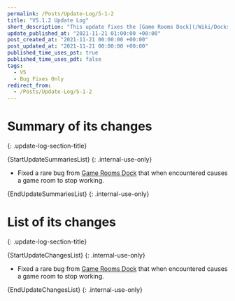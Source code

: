 ```yaml
---
permalink: /Posts/Update-Log/5-1-2
title: "V5.1.2 Update Log"
short_description: "This update fixes the [Game Rooms Dock](/Wiki/Docks/Game-Rooms-Dock)."
update_published_at: "2021-11-21 01:00:00 +00:00"
post_created_at: "2021-11-21 00:00:00 +00:00"
post_updated_at: "2021-11-21 00:00:00 +00:00"
published_time_uses_pst: true
published_time_uses_pdt: false
tags:
  - V5
  - Bug Fixes Only
redirect_from:
  - /Posts/Update-Log/5-1-2
---
```


# Summary of its changes
{: .update-log-section-title}

{StartUpdateSummariesList}
{: .internal-use-only}

* Fixed a rare bug from [Game Rooms Dock](/Wiki/Docks/Game-Rooms-Dock) that when encountered causes a game room to stop working.

{EndUpdateSummariesList}
{: .internal-use-only}

# List of its changes
{: .update-log-section-title}

{StartUpdateChangesList}
{: .internal-use-only}

* Fixed a rare bug from [Game Rooms Dock](/Wiki/Docks/Game-Rooms-Dock) that when encountered causes a game room to stop working.

{EndUpdateChangesList}
{: .internal-use-only}